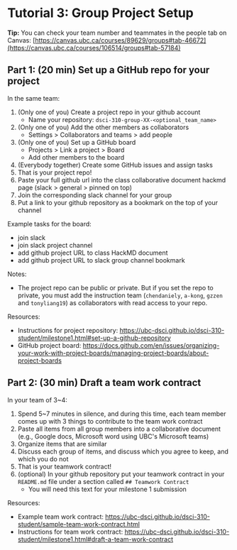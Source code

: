 # Tutorial 3: Group Project Setup

**Tip:** You can check your team number and teammates in the people tab on Canvas: [https://canvas.ubc.ca/courses/89629/groups#tab-46672](https://canvas.ubc.ca/courses/106514/groups#tab-57184)

## Part 1: (20 min) Set up a GitHub repo for your project

In the same team:
1. (Only one of you) Create a project repo in your github account
    - Name your repository: `dsci-310-group-XX-<optional_team_name>`
3. (Only one of you) Add the other members as collaborators
    - Settings > Collaborators and teams > add people
4. (Only one of you) Set up a GitHub board
    - Projects > Link a project > Board
    - Add other members to the board
5. (Everybody together) Create some GitHub issues and assign tasks
6. That is your project repo!
7. Paste your full github url into the class collaborative document hackmd page (slack > general > pinned on top)
8. Join the corresponding slack channel for your group
9. Put a link to your github repository as a bookmark on the top of your channel

Example tasks for the board:

- join slack
- join slack project channel
- add github project URL to class HackMD document
- add github project URL to slack group channel bookmark

Notes:
- The project repo can be public or private. But if you set the repo to private, you must add the instruction team (`chendaniely`, `a-kong`, `gzzen` and `tonyliang19`) as collaborators with read access to your repo.

Resources:
- Instructions for project repository: https://ubc-dsci.github.io/dsci-310-student/milestone1.html#set-up-a-github-repository
- GitHub project board: https://docs.github.com/en/issues/organizing-your-work-with-project-boards/managing-project-boards/about-project-boards

## Part 2: (30 min) Draft a team work contract

In your team of 3~4:
1. Spend 5~7 minutes in silence, and during this time, each team member comes up with 3 things to contribute to the team work contract
1. Paste all items from all group members into a collaborative document (e.g., Google docs, Microsoft word using UBC's Microsoft teams)
1. Organize items that are similar
1. Discuss each group of items, and discuss which you agree to keep, and which you do not
1. That is your teamwork contract!
1. (optional) In your github repository put your teamwork contract in your `README.md` file under a section called `## Teamwork Contract`
    - You will need this text for your milestone 1 submission

Resources:
- Example team work contract: https://ubc-dsci.github.io/dsci-310-student/sample-team-work-contract.html
- Instructions for team work contract: https://ubc-dsci.github.io/dsci-310-student/milestone1.html#draft-a-team-work-contract

